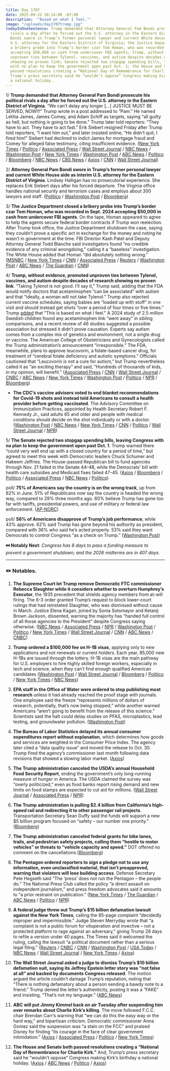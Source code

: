 ```yaml
---
title: Day 1707
date: 2025-09-22 16:14:00 -07:00
description: '"Based on what I feel."'
image: "/uploads/day1707trump.jpg"
todayInOneSentence: Trump demanded that Attorney General Pam Bondi prosecute his political
  rivals a day after he forced out the U.S. attorney in the Eastern District of Virginia;
  Bondi swore in Trump’s former personal lawyer and current White House aide as interim
  U.S. attorney for the Eastern District of Virginia; the Justice Department closed
  a bribery probe into Trump’s border czar Tom Homan, who was recorded in Sept. 2024
  accepting $50,000 in cash from undercover FBI agents; Trump, without evidence, promoted
  unproven ties between Tylenol, vaccines, and autism despite decades of research
  showing no proven link; Senate rejected two stopgap spending bills, leaving Congress
  with no plan to keep the government open past Oct. 1; the House and Senate both
  passed resolutions creating a “National Day of Remembrance for Charlie Kirk”; and
  Trump’s press secretary said he “wouldn’t oppose” Congress making Kirk’s birthday
  a national holiday.
---
```


1/ **Trump demanded that Attorney General Pam Bondi prosecute his political rivals a day after he forced out the U.S. attorney in the Eastern District of Virginia**. “We can’t delay any longer [...] JUSTICE MUST BE SERVED, NOW!!!” Trump wrote in a post addressed to “Pam.” He named Letitia James, James Comey, and Adam Schiff as targets, saying “all guilty as hell, but nothing is going to be done.” Trump later told reporters: “They have to act. They have to act fast.” Erik Siebert resigned Friday after Trump told reporters, “I want him out,” and later insisted online, “He didn’t quit, I fired him!” Siebert had declined to indict James for mortgage fraud and Comey for alleged false testimony, citing insufficient evidence. ([New York Times](https://www.nytimes.com/2025/09/20/us/politics/trump-justice-department-us-attorneys.html) / [Politico](https://www.politico.com/news/2025/09/20/trump-bondi-truth-social-00574380) / [Associated Press](https://apnews.com/article/trump-retribution-bondi-investigations-97207519e02dea460d6c68cc8b585c33) / [Wall Street Journal](https://www.wsj.com/us-news/law/trump-pushes-attorney-general-pam-bondi-to-prosecute-political-foes-d14fd92c) / [NBC News](https://www.nbcnews.com/politics/trump-administration/trump-publicly-pushes-attorney-general-pam-bondi-go-political-foes-rcna232669) / [Washington Post](https://www.washingtonpost.com/national-security/2025/09/20/replacement-named-va-prosecutor-ousted-over-probes-trump-foes/) / [New York Times](https://www.nytimes.com/2025/09/19/us/politics/erik-siebert-comey-letitia-james.html) / [Washington Post](https://www.washingtonpost.com/national-security/2025/09/19/trump-letitia-james-erik-siebert-virginia/) / [ABC News](https://abcnews.go.com/US/trump-poised-fire-us-attorney-resisting-effort-charge/story?id=125700904) / [Politico](https://www.politico.com/news/2025/09/19/trump-letitia-james-investigation-firing-00574047) / [Bloomberg](https://www.bloomberg.com/news/articles/2025-09-19/trump-officials-removing-us-virgina-attorney-over-james-probe) / [NBC News](https://www.nbcnews.com/politics/trump-administration/federal-prosecutor-erik-siebert-investigating-letitia-james-resigns-rcna232559) / [CBS News](https://www.cbsnews.com/news/acting-us-attorney-virginia-letitia-james/) / [Axios](https://www.axios.com/2025/09/20/trump-virginia-siebert-us-attorney-letitia-james) / [CNN](https://www.cnn.com/2025/09/19/politics/trump-letitia-james-fire-us-attorney) / [Wall Street Journal](https://www.wsj.com/politics/policy/trump-calls-for-dismissal-of-prosecutor-handling-probe-of-his-adversaries-ec269d20))

2/ **Attorney General Pam Bondi swore in Trump’s former personal lawyer and current White House aide as interim U.S. attorney for the Eastern District of Virginia**. Lindsey Halligan has no prosecutorial experience. She replaces Erik Siebert days after his forced departure. The Virginia office handles national security and terrorism cases and employs about 300 lawyers and staff. ([Politico](https://www.politico.com/news/2025/09/22/bondi-taps-lindsey-halligan-federal-prosecutor-00575547) / [Washington Post](https://www.washingtonpost.com/national-security/2025/09/22/lindsey-halligan-us-attorney-eastern-district-virginia/) / [Bloomberg](https://www.bloomberg.com/news/articles/2025-09-21/trump-picks-new-virgina-prosecutor-after-scolding-bondi-inaction))

3/ **The Justice Department closed a bribery probe into Trump’s border czar Tom Homan, who was recorded in Sept. 2024 accepting $50,000 in cash from undercover FBI agents**. On the tape, Homan appeared to agree to help the agents secure federal border contracts if Trump won reelection. After Trump took office, the Justice Department shutdown the case, saying they couldn’t prove a specific act in exchange for the money and noting he wasn’t in government at the time. FBI Director Kash Patel and Deputy Attorney General Todd Blanche said investigators found “no credible evidence of any criminal wrongdoing,” calling it a “baseless” investigation. The White House added that Homan “did absolutely nothing wrong.” ([MSNBC](https://www.msnbc.com/msnbc/news/tom-homan-cash-contracts-trump-doj-investigation-rcna232568) / [New York Times](https://www.nytimes.com/2025/09/20/us/politics/tom-homan-fbi-trump.html) / [CNN](https://www.cnn.com/2025/09/22/politics/tom-homan-white-house-investigation-reports) / [Associated Press](https://apnews.com/article/tom-homan-bribery-investigation-justice-department-461cc66955e2ba25445a9bf931250580) / [Reuters](https://www.reuters.com/world/us/trump-aide-homan-accepted-50000-bribery-sting-operation-sources-say-2025-09-21/) / [Washington Post](https://www.washingtonpost.com/national-security/2025/09/21/trump-administration-bribery-probe-homan/) / [ABC News](https://abcnews.go.com/Politics/doj-ended-probe-border-czar-tom-homan-allegedly/story?id=125781386) / [The Guardian](https://www.theguardian.com/us-news/2025/sep/20/tom-homan-undercover-fbi-agents) / [CNN](https://www.cnn.com/2025/09/20/politics/tom-homan-investigation-closed-nyt))

4/ **Trump, without evidence, promoted unproven ties between Tylenol, vaccines, and autism despite decades of research showing no proven link**. “Taking Tylenol is not good. I’ll say it,” Trump said, adding that the FDA would notify doctors that acetaminophen “can be associated” with autism and that “ideally, a woman will not take Tylenol.” Trump also rejected current vaccine schedules, saying babies are “loaded up with stuff” in one visit and should instead get shots “over a period of four times or five times.” Trump [added](https://x.com/atrupar/status/1970231061587071409?s=46) that "This is based on what I feel." A 2024 study of 2.5 million Swedish children found any acetaminophen link “went away” in sibling comparisons, and a recent review of 46 studies suggested a possible association but stressed it didn’t prove causation. Experts say autism comes from a complex mix of genetics and environment, not a single drug or vaccine. The American College of Obstetricians and Gynecologists called the Trump administration’s announcement “irresponsible.” The FDA, meanwhile, plans to approve leucovorin, a folate-based cancer drug, for treatment of “cerebral folate deficiency and autistic symptoms.” Officials cautioned that “Leucovorin is not a cure for autism,” but Trump nevertheless called it as “an exciting therapy” and said, “Hundreds of thousands of kids, in my opinion, will benefit.” ([Associated Press](https://apnews.com/article/tylenol-cause-autism-trump-kennedy-0847ee76eedecbd5e9baa6888b567d66) / [CNN](https://apnews.com/article/tylenol-cause-autism-trump-kennedy-0847ee76eedecbd5e9baa6888b567d66) / [Wall Street Journal](https://www.wsj.com/health/healthcare/trump-autism-report-announcement-eb7c90c8) / [CNBC](https://www.cnbc.com/2025/09/22/trump-autism-tylenol-acetaminophen-pregnancy.html) / [ABC News](https://abcnews.go.com/US/trump-admin-links-tylenol-pregnancy-increased-risk-autism/story?id=125802080) / [New York Times](https://www.nytimes.com/2025/09/22/health/kennedy-autism-tylenol-trump.html) / [Washington Post](https://www.washingtonpost.com/health/2025/09/21/trump-autism-announcement-tylenol-leucovorin/) / [Politico](https://www.politico.com/news/2025/09/22/fda-to-approve-prescription-drug-to-treat-certain-children-with-symptoms-of-autism-00575580) / [NPR](https://www.npr.org/sections/shots-health-news/2025/09/22/nx-s1-5550153/trump-rfk-autism-tylenol-leucovorin-pregnancy) / [Bloomberg](https://www.bloomberg.com/news/articles/2025-09-22/trump-urges-pregnant-women-to-avoid-tylenol-citing-autism-fears))

* **The CDC’s vaccine advisers voted to end blanket recommendations for Covid-19 shots and instead told Americans to consult a health provider before getting vaccinated**. The Advisory Committee on Immunization Practices, appointed by Health Secretary Robert F. Kennedy Jr., said adults 65 and older and people with medical conditions should decide on the shot individually or with a doctor. ([Washington Post](https://www.washingtonpost.com/health/2025/09/19/cdc-covid-vaccine-vote-acip/) / [NBC News](https://www.nbcnews.com/health/health-news/covid-vaccine-eligibility-limit-over-65-health-conditions-cdc-rcna232374) / [New York Times](https://www.nytimes.com/2025/09/19/health/cdc-vaccines-mmrv-hepatitis-b.html) / [CNN](https://www.cnn.com/2025/09/18/health/covid-projections-vaccine-recommendations-study) / [Politico](https://www.politico.com/news/2025/09/19/kennedys-vaccine-advisers-vote-to-remove-blanket-recommendation-that-older-americans-get-a-covid-19-vaccine-00573309) / [Wall Street Journal](https://www.wsj.com/politics/policy/rfk-jr-cdc-vaccine-shots-ac33ac96) / [NPR](https://www.npr.org/sections/shots-health-news/2025/09/19/nx-s1-5546769/cdc-vaccine-acip-hepatitis-b-covid))

5/ **The Senate rejected two stopgap spending bills, leaving Congress with no plan to keep the government open past Oct. 1**. Trump warned there “could very well end up with a closed country for a period of time,” but agreed to meet this week with Democratic leaders Chuck Schumer and Hakeem Jeffries. The House-passed Republican bill to fund agencies through Nov. 21 failed in the Senate 44–48, while the Democrats’ bill with health care subsidies and Medicaid fixes failed 47–45. ([Axios](https://www.axios.com/2025/09/19/senate-vote-fail-funding-bill-government-shutdown) / [Bloomberg](https://www.bloomberg.com/news/articles/2025-09-19/trump-predicts-government-could-be-shut-down-over-spending-bill-mfrc1131) / [Politico](https://www.politico.com/live-updates/2025/09/19/congress/democratic-cr-fails-shutdown-00573163) / [Associated Press](https://apnews.com/article/house-trump-funding-bill-republicans-shutdown-1fea0f79c85ec69b91d9789fbda00834) / [NBC News](https://www.nbcnews.com/politics/congress/house-passes-gop-bill-avert-shutdown-senate-likely-reject-rcna232242) / [Politico](https://www.politico.com/news/2025/09/22/trump-to-meet-with-democratic-leaders-ahead-of-shutdown-deadline-00575716))

poll/ **75% of Americans say the country is on the wrong track**, up from 62% in June. 51% of Republicans now say the country is headed the wrong way, compared to 29% three months ago. 60% believe Trump has gone too far with tariffs, presidential powers, and use of military or federal law enforcement. ([AP-NORC](https://apnorc.org/projects/pessimism-about-the-direction-of-the-country-is-growing-among-republicans/))

poll/ **56% of Americans disapprove of Trump’s job performance**, while 43% approve. 62% said Trump has gone beyond his authority as president, compared with 36% who said he’s acted properly. 53% said they want Democrats to control Congress “as a check on Trump.” ([Washington Post](https://www.washingtonpost.com/politics/2025/09/19/trump-poll-crime-immigration-economy-tariffs/))

**⏭️ Notably Next**: *Congress has 8 days to pass a funding measure to prevent a government shutdown; and the 2026 midterms are in 407 days*. 

---

### ✏️ Notables.

1. **The Supreme Court let Trump remove Democratic FTC commissioner Rebecca Slaughter while it considers whether to overturn Humphrey’s Executor**, the 1935 precedent that shields agency members from at-will firing. The 6-3 order granted Trump’s request to block lower-court rulings that had reinstated Slaughter, who was dismissed without cause in March. Justice Elena Kagan, joined by Sonia Sotomayor and Ketanji Brown Jackson, dissented, warning the majority has “handed full control of all those agencies to the President” despite Congress saying otherwise. ([NBC News](https://www.nbcnews.com/politics/supreme-court/supreme-court-takes-dispute-trump-authority-fire-ftc-member-rcna230345) / [Associated Press](https://apnews.com/article/trump-fire-ftc-commissioner-supreme-court-2149d7c3802b3ddea6e157d3a0afd292) / [NPR](https://www.npr.org/2025/09/22/nx-s1-5550307/supreme-court-ftc-firing) / [Washington Post](https://www.washingtonpost.com/politics/2025/09/22/trump-supreme-court-ftc-firing-slaughter/) / [Politico](https://www.politico.com/news/2025/09/22/supreme-court-ftc-trump-firing-00575714) / [New York Times](https://www.nytimes.com/2025/09/22/us/politics/supreme-court-ftc-commissioner-firing.html) / [Wall Street Journal](https://www.wsj.com/us-news/law/supreme-court-trump-ftc-rebecca-kelly-slaughter-cb69e8f3) / [CNN](https://www.cnn.com/2025/09/22/politics/supreme-court-precedent-trump-fire) / [ABC News](https://abcnews.go.com/Politics/supreme-court-allows-trump-firing-ftc-commissioner-accepts/story?id=125827895) / [CNBC](https://www.cnbc.com/2025/09/22/trump-ftc-supreme-court-slaughter.html))

2. **Trump ordered a $100,000 fee on H-1B visas**, applying only to new applications and not renewals or current holders. Each year, 85,000 new H-1Bs are issued through the lottery. H-1B visas are the main pathway for U.S. employers to hire highly skilled foreign workers, especially in tech and science, when they can’t find enough qualified American candidates ([Washington Post](https://www.washingtonpost.com/politics/2025/09/19/trump-h1b-visa-fee-immigration/) / [Wall Street Journal](https://www.wsj.com/politics/policy/trump-to-add-100-000-fee-to-h-1b-visas-e41ffe48) / [Bloomberg](https://www.bloomberg.com/news/articles/2025-09-19/trump-to-add-new-100-000-fee-for-h-1b-visas-in-latest-crackdown) / [Politico](https://www.politico.com/news/2025/09/20/donald-trump-h1b-visas-overhaul-00574345) / [New York Times](https://www.nytimes.com/2025/09/20/business/trump-h1b-visas-fee-employees.html) / [NBC News](https://www.nbcnews.com/world/asia/trump-h1b-visa-fee-travel-tech-workers-india-china-immigration-rcna232695))

3. **EPA staff in the Office of Water were ordered to stop publishing most research** unless it had already reached the proof stage with journals. One employee said the freeze “represents millions of dollars of research, potentially, that’s now being stopped,” while another warned Americans “aren’t going to benefit from the release of this science.” Scientists said the halt could delay studies on PFAS, microplastics, lead testing, and groundwater pollution. ([Washington Post](https://www.washingtonpost.com/climate-environment/2025/09/20/epa-scientists-research-publications/))

4. **The Bureau of Labor Statistics delayed its annual consumer expenditures report without explanation**, which determines how goods and services are weighted in the Consumer Price Index. The agency later cited a “data quality issue” and moved the release to Oct. 30. Trump fired the agency’s commissioner last month following data revisions that showed a slowing labor market. ([Axios](https://www.axios.com/2025/09/19/bls-cpi-report-inflation))

5. **The Trump administration canceled the USDA’s annual Household Food Security Report**, ending the government’s only long-running measure of hunger in America. The USDA claimed the survey was “overly politicized,” even as food banks report rising demand and new limits on food stamps are expected to cut aid for millions. ([Wall Street Journal](https://www.wsj.com/economy/trump-administration-cancels-annual-hunger-survey-ca3d3793) / [Associated Press](https://apnews.com/article/trump-ending-america-hunger-report-snap-cuts-750f90757f50ab2d8bc97dfca5a917dd) / [NPR](https://www.npr.org/2025/09/22/nx-s1-5549115/usda-food-insecurity-survey-hunger))

6. **The Trump administration is pulling $2.4 billion from California’s high-speed rail and redirecting it to other passenger rail projects**. Transportation Secretary Sean Duffy said the funds will support a new $5 billion program focused on “safety – our number one priority.” ([Bloomberg](https://www.bloomberg.com/news/articles/2025-09-22/trump-to-redirect-funds-away-from-california-high-speed-rail-to-other-transit))

7. **The Trump administration canceled federal grants for bike lanes, trails, and pedestrian safety projects, calling them “hostile to motor vehicles” or threats to “vehicle capacity and speed.”**  DOT offered no comment on the cancellations.([Bloomberg](https://www.bloomberg.com/news/articles/2025-09-22/trump-cancels-trail-bike-lane-grants-deemed-hostile-to-cars))

8. **The Pentagon ordered reporters to sign a pledge not to use any information, even unclassified material, that isn’t preapproved, warning that violators will lose building access**. Defense Secretary Pete Hegseth said “The ‘press’ does not run the Pentagon – the people do.” The National Press Club called the policy “a direct assault on independent journalism,” and press freedom advocates said it amounts to “a prior restraint on publication.” ([New York Times](https://www.nytimes.com/2025/09/20/business/media/pentagon-restrictions-reporters-hegseth-trump.html) / [The Guardian](https://www.theguardian.com/us-news/2025/sep/20/pentagon-journalists-restrictions-pledge) / [ABC News](https://abcnews.go.com/Politics/hegseth-unveils-new-restrictions-pentagon-press-access/story?id=125754272) / [Politico](https://www.politico.com/news/2025/09/19/pentagon-limits-access-journalists-00574227) / [NPR](https://www.npr.org/2025/09/20/g-s1-89713/pentagon-new-strict-guidelines-for-media))

9. **A federal judge threw out Trump’s $15 billion defamation lawsuit against the New York Times**, calling the 85-page complaint “decidedly improper and impermissible.” Judge Steven Merryday wrote that “a complaint is not a public forum for vituperation and invective – not a protected platform to rage against an adversary,” giving Trump 28 days to refile a version under 40 pages. The Times said it welcomed the ruling, calling the lawsuit “a political document rather than a serious legal filing.” ([Reuters](https://www.reuters.com/business/media-telecom/judge-strikes-trumps-lawsuit-against-new-york-times-over-its-content-2025-09-19/) / [CNBC](https://www.cnbc.com/2025/09/19/trump-new-york-times-lawsuit-merryday.html) / [CNN](https://www.cnn.com/2025/09/19/media/trump-new-york-times-lawsuit-dismissed-merryday) / [Washington Post](https://www.washingtonpost.com/business/2025/09/19/judge-strikes-down-trumps-15-billion-suit-against-new-york-times/) / [USA Today](https://www.usatoday.com/story/news/politics/2025/09/19/judge-trump-lawsuit-new-york-times/86241281007/) / [NBC News](https://www.nbcnews.com/news/us-news/donald-trumps-15-billion-new-york-lawsuit-struck-federal-judge-rcna232479) / [Wall Street Journal](https://www.wsj.com/us-news/law/judge-scraps-trumps-15-billion-new-york-times-defamation-lawsuit-e59fc8e9) / [New York Times](https://www.nytimes.com/2025/09/19/business/media/trump-new-york-times-lawsuit.html) / [Axios](https://www.axios.com/2025/09/19/trump-new-york-times-lawsuit-dismissed))

10. **The Wall Street Journal asked a judge to dismiss Trump’s $10 billion defamation suit, saying its Jeffrey Epstein letter story was “not false at all” and backed by documents Congress released**. The motion argued the article couldn’t damage Trump’s reputation, noting that “There is nothing defamatory about a person sending a bawdy note to a friend.” Trump denied the letter’s authenticity, posting it was a “FAKE” and insisting, “That’s not my language.” ([ABC News](https://abcnews.go.com/US/wsj-moves-dismiss-trumps-10b-lawsuit-alleged-letter/story?id=125830250))

11. **ABC will put Jimmy Kimmel back on air Tuesday after suspending him over remarks about Charlie Kirk’s killing**. The move followed F.C.C. chair Brendan Carr’s warning that “we can do this the easy way or the hard way,” and bipartisan criticism. Democratic commissioner Anna Gomez said the suspension was “a stain on the FCC” and praised Disney for finding “its courage in the face of clear government intimidation.” ([Axios](https://www.axios.com/2025/09/22/jimmy-kimmel-live-return-abc) / [Associated Press](https://apnews.com/article/jimmy-kimmel-suspension-supporters-94b79634a19b2c4ce70a2b4195ef1175) / [Politico](https://www.politico.com/news/2025/09/22/disney-says-jimmy-kimmel-will-return-to-air-on-tuesday-00575518) / [New York Times](https://www.nytimes.com/2025/09/22/business/media/jimmy-kimmel-returns-abc.html))

12. **The House and Senate both passed resolutions creating a “National Day of Remembrance for Charlie Kirk.”** And, Trump’s press secretary said he “wouldn’t oppose” Congress making Kirk’s birthday a national holiday. ([Axios](https://www.axios.com/2025/09/22/charlie-kirk-national-day-remembrance-trump) / [ABC News](https://abcnews.go.com/US/senate-passes-national-day-remembrance-charlie-kirk/story?id=125730824) / [Politico](https://www.politico.com/live-updates/2025/09/19/congress/house-approves-kirk-resolution-00572967) / [Axios](https://www.axios.com/2025/09/18/charlie-kirk-national-day-remembrance-senate))
